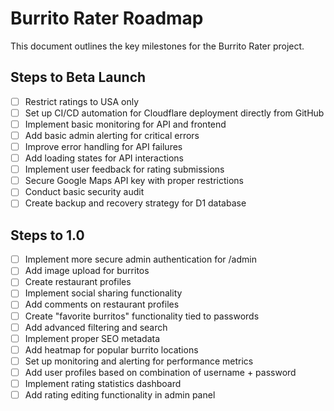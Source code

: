 # Burrito Rater Roadmap

This document outlines the key milestones for the Burrito Rater project.

## Steps to Beta Launch

- [ ] Restrict ratings to USA only
- [ ] Set up CI/CD automation for Cloudflare deployment directly from GitHub
- [ ] Implement basic monitoring for API and frontend
- [ ] Add basic admin alerting for critical errors
- [ ] Improve error handling for API failures
- [ ] Add loading states for API interactions
- [ ] Implement user feedback for rating submissions
- [ ] Secure Google Maps API key with proper restrictions
- [ ] Conduct basic security audit
- [ ] Create backup and recovery strategy for D1 database

## Steps to 1.0

- [ ] Implement more secure admin authentication for /admin
- [ ] Add image upload for burritos
- [ ] Create restaurant profiles
- [ ] Implement social sharing functionality
- [ ] Add comments on restaurant profiles
- [ ] Create "favorite burritos" functionality tied to passwords
- [ ] Add advanced filtering and search
- [ ] Implement proper SEO metadata
- [ ] Add heatmap for popular burrito locations
- [ ] Set up monitoring and alerting for performance metrics
- [ ] Add user profiles based on combination of username + password
- [ ] Implement rating statistics dashboard
- [ ] Add rating editing functionality in admin panel 